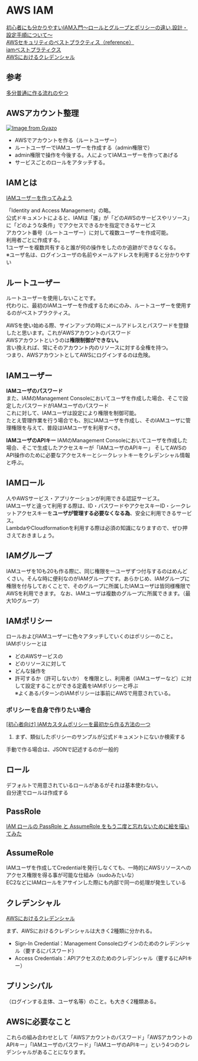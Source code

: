 # AWS IAM
[初心者にも分かりやすいIAM入門～ロールとグループとポリシーの違い,設計・設定手順について～](https://milestone-of-se.nesuke.com/sv-advanced/aws/iam-policy-role-group/#toc3)  
[AWSセキュリティのベストプラクティス（reference）](https://blog.usize-tech.com/contents/uploads/2022/01/AWS_Security_Best_Practices.pdf)  
[iamベストプラティクス](https://qiita.com/c60evaporator/items/0121399880625cc1de51)  
[AWSにおけるクレデンシャル](https://dev.classmethod.jp/articles/iam-bestpractice-1/)  

## 参考
[多分普通に作る流れのやつ](https://dev.classmethod.jp/articles/create-iam-users-login-profiles-that-can-only-manipulate-data-in-specific-dynamodb-tables/)

## AWSアカウント整理
[![Image from Gyazo](https://i.gyazo.com/8342b4e4d930c6adfaab794a37b7f078.png)](https://gyazo.com/8342b4e4d930c6adfaab794a37b7f078)

- AWSでアカウントを作る（ルートユーザー）
- ルートユーザーでIAMユーザーを作成する（admin権限で）
- admin権限で操作を今後する。人によってIAMユーザーを作ってあげる
- サービスごとのロールをアタッチする。

## IAMとは
[IAMユーザーを作ってみよう](https://www.idaten.ne.jp/portal/page/out/secolumn/multicloud/column005.html)

「Identity and Access Management」の略。  
公式ドキュメントによると、IAMは「誰」が「どのAWSのサービスやリソース」に「どのような条件」でアクセスできるかを指定できるサービス  
アカウント番号（ルートユーザー）に対して複数ユーザーを作成可能。  
利用者ごとに作成する。  
1ユーザーを複数共有すると誰が何の操作をしたのか追跡ができなくなる。  
※ユーザ名は、ログインユーザの名前やメールアドレスを利用すると分かりやすい

## ルートユーザー

ルートユーザーを使用しないことです。  
代わりに、最初のIAMユーザーを作成するためにのみ、ルートユーザーを使用するのがベストプラクティス。

AWSを使い始める際、サインアップの時にメールアドレスとパスワードを登録したと思います。これがAWSアカウントのパスワード  
AWSアカウントというのは**権限制御ができない。**  
言い換えれば、常にそのアカウント内のリソースに対する全権を持つ。  
つまり、AWSアカウントとしてAWSにログインするのは危険。

## IAMユーザー

**IAMユーザのパスワード**  
また、IAMのManagement Consoleにおいてユーザを作成した場合、そこで設定したパスワードがIAMユーザのパスワード  
これに対して、IAMユーザは設定により権限を制御可能。  
たとえ管理作業を行う場合でも、別にIAMユーザを作成し、そのIAMユーザに管理権限を与えて、普段はIAMユーザを利用すべき。

**IAMユーザのAPIキー**
IAMのManagement Consoleにおいてユーザを作成した場合、そこで生成したアクセスキーが「IAMユーザのAPIキー」
そしてAWSのAPI操作のために必要なアクセスキーとシークレットキーをクレデンシャル情報と呼ぶ。

## IAMロール

人やAWSサービス・アプリケーションが利用できる認証サービス。  
IAMユーザと違って利用する際は、ID・パスワードやアクセスキーID・シークレットアクセスキーを**ユーザが管理する必要なくなる為**、安全に利用できるサービス。  
LambdaやCloudformationを利用する際は必須の知識になりますので、ぜひ押さえておきましょう。

## IAMグループ

IAMユーザを10も20も作る際に、同じ権限を一ユーザずつ付与するのはめんどくさい。そんな時に便利なのがIAMグループです。あらかじめ、IAMグループに権限を付与しておくことで、そのグループに所属したIAMユーザは皆同様権限でAWSを利用できます。
なお、IAMユーザは複数のグループに所属できます。（最大10グループ）

## IAMポリシー

ロールおよびIAMユーザーに色々アタッチしていくのはポリシーのこと。  
IAMポリシーとは  
- どのAWSサービスの
- どのリソースに対して
- どんな操作を
- 許可するか（許可しないか）
を権限とし、利用者（IAMユーザーなど）に対して設定することができる定義をIAMポリシーと呼ぶ  
※よくあるパターンのIAMポリシーは事前にAWSで用意されている。

### ポリシーを自身で作りたい場合
[[初心者向け] IAMカスタムポリシーを最初から作る方法の一つ](https://dev.classmethod.jp/articles/how2make-custompolicy/)

1. まず、類似したポリシーのサンプルが公式ドキュメントにないか検索する

手動で作る場合は、JSONで記述するのが一般的

## ロール

デフォルトで用意されているロールがあるがそれは基本使わない。  
自分達でロールは作成する  

## PassRole
[IAM ロールの PassRole と AssumeRole をもう二度と忘れないために絵を描いてみた](https://dev.classmethod.jp/articles/iam-role-passrole-assumerole/)

## AssumeRole

IAMユーザを作成してCredentialを発行しなくても、一時的にAWSリソースへのアクセス権限を得る事が可能な仕組み（sudoみたいな）  
EC2などにIAMロールをアサインした際にも内部で同一の処理が発生している

## クレデンシャル
[AWSにおけるクレデンシャル](https://dev.classmethod.jp/articles/iam-bestpractice-1/)

まず、AWSにおけるクレデンシャルは大きく2種類に分かれる。

- Sign-In Credential：Management Consoleログインのためのクレデンシャル（要するにパスワード）
- Access Credentials：APIアクセスのためのクレデンシャル（要するにAPIキー）

## プリンシパル

（ログインする主体、ユーザ名等）のこと。も大きく2種類ある。

## AWSに必要なこと

これらの組み合わせとして「AWSアカウントのパスワード」「AWSアカウントのAPIキー」「IAMユーザのパスワード」「IAMユーザのAPIキー」という4つのクレデンシャルがあることになります。

